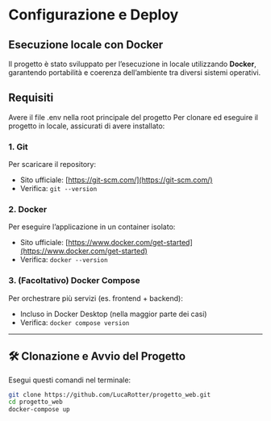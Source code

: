 # Configurazione e Deploy

## Esecuzione locale con Docker

Il progetto è stato sviluppato per l’esecuzione in locale utilizzando **Docker**, garantendo portabilità e coerenza dell’ambiente tra diversi sistemi operativi.

## Requisiti
Avere il file .env nella root principale del progetto
Per clonare ed eseguire il progetto in locale, assicurati di avere installato:

### 1. Git
Per scaricare il repository:
- Sito ufficiale: [https://git-scm.com/](https://git-scm.com/)
- Verifica: `git --version`

### 2. Docker
Per eseguire l’applicazione in un container isolato:
- Sito ufficiale: [https://www.docker.com/get-started](https://www.docker.com/get-started)
- Verifica: `docker --version`

### 3. (Facoltativo) Docker Compose
Per orchestrare più servizi (es. frontend + backend):
- Incluso in Docker Desktop (nella maggior parte dei casi)
- Verifica: `docker compose version`

---

## 🛠️ Clonazione e Avvio del Progetto

Esegui questi comandi nel terminale:

```bash
git clone https://github.com/LucaRotter/progetto_web.git
cd progetto_web
docker-compose up
